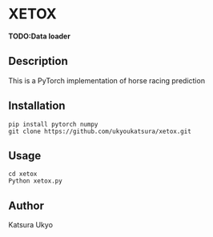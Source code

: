 # XETOX

**TODO:Data loader**

## Description

This is a PyTorch implementation of horse racing prediction

## Installation

```
pip install pytorch numpy
git clone https://github.com/ukyoukatsura/xetox.git
```

## Usage

```
cd xetox
Python xetox.py
```

## Author

Katsura Ukyo